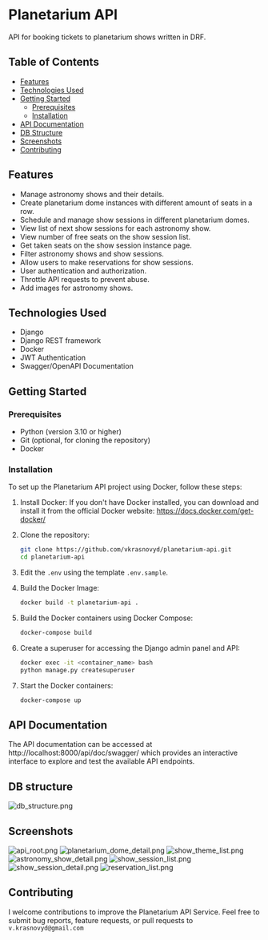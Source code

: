 # Planetarium API

API for booking tickets to planetarium shows written in DRF.

## Table of Contents

- [Features](#features)
- [Technologies Used](#technologies-used)
- [Getting Started](#getting-started)
  - [Prerequisites](#prerequisites)
  - [Installation](#installation)
- [API Documentation](#api-documentation)
- [DB Structure](#db-structure)
- [Screenshots](#screenshots)
- [Contributing](#contributing)

## Features

- Manage astronomy shows and their details.
- Create planetarium dome instances with different amount of seats in a row.
- Schedule and manage show sessions in different planetarium domes.
- View list of next show sessions for each astronomy show.
- View number of free seats on the show session list.
- Get taken seats on the show session instance page.
- Filter astronomy shows and show sessions.
- Allow users to make reservations for show sessions.
- User authentication and authorization.
- Throttle API requests to prevent abuse.
- Add images for astronomy shows.

## Technologies Used
* Django
* Django REST framework
* Docker
* JWT Authentication
* Swagger/OpenAPI Documentation


## Getting Started

### Prerequisites
* Python (version 3.10 or higher)
* Git (optional, for cloning the repository)
* Docker

### Installation
To set up the Planetarium API project using Docker, follow these steps:
1. Install Docker:
If you don't have Docker installed, you can download and install it from the official Docker website: https://docs.docker.com/get-docker/

2. Clone the repository:

   ```bash
   git clone https://github.com/vkrasnovyd/planetarium-api.git
   cd planetarium-api
   ```

3. Edit the `.env` using the template `.env.sample`.

4. Build the Docker Image:
   ```bash
   docker build -t planetarium-api .
   ```
 
5. Build the Docker containers using Docker Compose:
    ```bash
    docker-compose build
    ```

6. Create a superuser for accessing the Django admin panel and API:
    ```bash 
    docker exec -it <container_name> bash
    python manage.py createsuperuser
    ```    
   
7. Start the Docker containers:
   ``` bash 
   docker-compose up
   ```

## API Documentation
The API documentation can be accessed at http://localhost:8000/api/doc/swagger/ which provides an interactive interface to explore and test the available API endpoints.

## DB structure
![db_structure.png](images_for_readme/db_structure.png)

## Screenshots
![api_root.png](images_for_readme/1_root.png)
![planetarium_dome_detail.png](images_for_readme/2_planetarium_dome_detail.png)
![show_theme_list.png](images_for_readme/3_show_theme_list.png)
![astronomy_show_detail.png](images_for_readme/4_astronomy_show_detail.png)
![show_session_list.png](images_for_readme/5_show_session_list.png)
![show_session_detail.png](images_for_readme/6_show_session_detail.png)
![reservation_list.png](images_for_readme/7_reservation_list.png)


## Contributing
I welcome contributions to improve the Planetarium API Service. Feel free to submit bug reports, feature requests, or pull requests to `v.krasnovyd@gmail.com`
